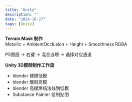 ```yaml
---
title: "Unity"
description: ""
date: "2024-10-27"
tags: [Unity]
---
```


**Terrain Mask 制作**  
Metallic + AmbientOcclusion + Height + Smoothness
RGBA

PS图层 -> 右键 -> 混合选项 -> 选择对应通道

**Unity 3D模型制作工作流**  

- blender 建模低模
- blender 雕刻高模
- blender 高模烘焙法线到低模
- Substance Painter 绘制贴图
